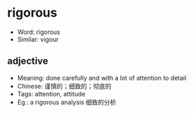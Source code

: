 # rigorous

- Word: rigorous
- Similar: vigour

## adjective

- Meaning: done carefully and with a lot of attention to detail
- Chinese: 谨慎的；细致的；彻底的
- Tags: attention, attitude
- Eg.: a rigorous analysis 细致的分析

